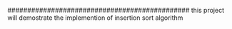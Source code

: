 ##############################################
this project will demostrate the implemention of insertion sort algorithm
